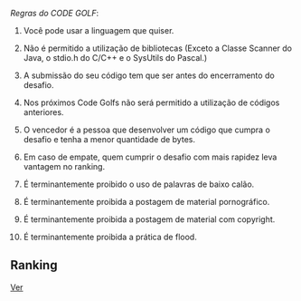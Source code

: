 *Regras do CODE GOLF*:

1) Você pode usar a linguagem que quiser.

2) Não é permitido a utilização de bibliotecas (Exceto a Classe Scanner do Java, o stdio.h do C/C++ e o SysUtils do Pascal.)

3) A submissão do seu código tem que ser antes do encerramento do desafio.

4) Nos próximos Code Golfs não será permitido a utilização de códigos anteriores.

5) O vencedor é a pessoa que desenvolver um código que cumpra o desafio e tenha a menor quantidade de bytes.

6) Em caso de empate, quem cumprir o desafio com mais rapidez leva vantagem no ranking.

7) É terminantemente proibido o uso de palavras de baixo calão.

8) É terminantemente proibida a postagem de material pornográfico.

9) É terminantemente proibida a postagem de material com copyright.

10) É terminantemente proibida a prática de flood.

## Ranking
[Ver](https://github.com/CodeGolfWhatsapp/Respostas/blob/master/Rankings.md)
